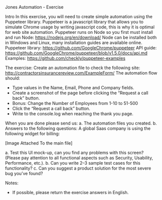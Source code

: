 Jones Automation - Exercise

Intro
In this exercise, you will need to create simple automation using the Puppeteer library.
Puppeteer is a javascript library that allows you to simulate Chrome usage by writing javascript
code, this is why it is optimal for web site automation.
Puppeteer runs on Node so you first must install and run Node:
https://nodejs.org/en/download/
Node can be installed both in Windows and Linux, many installation guides are available online.
Puppeteer library:
https://github.com/GoogleChrome/puppeteer
API guide:
https://github.com/GoogleChrome/puppeteer/blob/v1.5.0/docs/api.md
Examples:
https://github.com/checkly/puppeteer-examples

The exercise:
Create an automation file to check the following site:
http://contractorsinsurancereview.com/ExampleForm/
The automation flow should:
- Type values in the Name, Email, Phone and Company fields.
- Create a screenshot of the page before clicking the “Request a call back” button.
- Bonus: Change the Number of Employees from 1-10 to 51-500
- Click the “Request a call back” button.
- Write to the console.log when reaching the thank you page.

When you are done please send us:
a. The automation files you created.
b. Answers to the following questions:
A global Saas company is using the following widget for billing:


[Image Attached To the main file]


a. Test this UI mock-up, can you find any problems with this screen? (Please pay
attention to all functional aspects such as Security, Usability, Performance, etc.).
b. Can you write 2–3 sample test cases for this functionality?
c. Can you suggest a product solution for the most severe bug you’ve found?

Notes:
- If possible, please return the exercise answers in English.